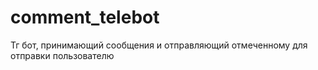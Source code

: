# comment_telebot

Тг бот, принимающий сообщения и отправляющий отмеченному для отправки пользователю